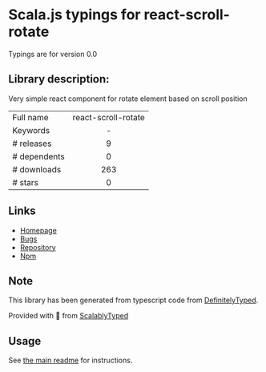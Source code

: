 
# Scala.js typings for react-scroll-rotate

Typings are for version 0.0

## Library description:
Very simple react component for rotate element based on scroll position

|                    |                 |
| ------------------ | :-------------: |
| Full name          | react-scroll-rotate |
| Keywords           | - |
| # releases         | 9 |
| # dependents       | 0 |
| # downloads        | 263 |
| # stars            | 0 |

## Links
- [Homepage](https://github.com/giladk/react-scroll-rotate#readme)
- [Bugs](https://github.com/giladk/react-scroll-rotate/issues)
- [Repository](https://github.com/giladk/react-scroll-rotate)
- [Npm](https://www.npmjs.com/package/react-scroll-rotate)
    


## Note
This library has been generated from typescript code from [DefinitelyTyped](https://definitelytyped.org).

Provided with :purple_heart: from [ScalablyTyped](https://github.com/oyvindberg/ScalablyTyped)

## Usage
See [the main readme](../../readme.md) for instructions.


